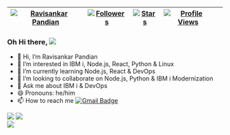| [![Ravisankar Pandian](https://img.shields.io/badge/Ravisankar-Pandian-yellowgreen)](#) | [![Followers](https://img.shields.io/github/followers/ravisankar-PIO)](#) | [![Stars](https://img.shields.io/github/stars/ravisankar-PIO?label=Profile%20Stars&logo=Profile%20stars&logoColor=b)](#) | [![Profile Views](https://komarev.com/ghpvc/?username=ravisankar-PIO&color=green)](#)| |
--| --| --| --| --|

### Oh Hi there, ![](https://user-images.githubusercontent.com/18350557/176309783-0785949b-9127-417c-8b55-ab5a4333674e.gif) 

- 👋 Hi, I’m Ravisankar Pandian
- 👀 I’m interested in IBM i, Node.js, React, Python & Linux
- 🌱 I’m currently learning Node.js, React & DevOps
- 💞️ I’m looking to collaborate on Node.js, Python & IBM i Modernization
- 💬 Ask me about IBM i & DevOps
- 😄 Pronouns: he/him
- 📫 How to reach me 
  [![Gmail Badge](https://img.shields.io/badge/Gmail-D14836?style=for-the-badge&logo=gmail&logoColor=white)](mailto:ravisankar.pandian@programmers.io)


![](https://github-readme-stats.vercel.app/api?username=ravisankar-PIO&theme=light&hide_border=false&include_all_commits=true&count_private=true&show_icons=true)
![](https://github-readme-streak-stats.herokuapp.com/?user=ravisankar-PIO&theme=light&hide_border=false)<br/>
![](https://github-readme-stats.vercel.app/api/top-langs/?username=ravisankar-PIO&theme=light&hide_border=false&include_all_commits=true&count_private=true&layout=compact&hide=php)
